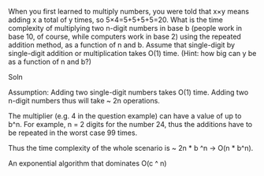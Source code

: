When you first learned to multiply numbers, you were told that x×y means adding x a total of y times, 
so 5×4=5+5+5+5=20. What is the time complexity of multiplying two n-digit numbers in base b 
(people work in base 10, of course, while computers work in base 2) using the repeated addition method, 
as a function of n and b. Assume that single-digit by single-digit addition or multiplication takes O(1) time. 
(Hint: how big can y be as a function of n and b?)

Soln

Assumption: Adding two single-digit numbers takes O(1) time.
Adding two n-digit numbers thus will take ~ 2n operations.

The multiplier (e.g. 4 in the question example) can have a value of up to b^n. For example,
n = 2 digits for the number 24, thus the additions have to be repeated in the worst case 99 times.

Thus the time complexity of the whole scenario is ~ 2n * b ^n -> O(n * b^n). 

An exponential algorithm that dominates O(c ^ n)
